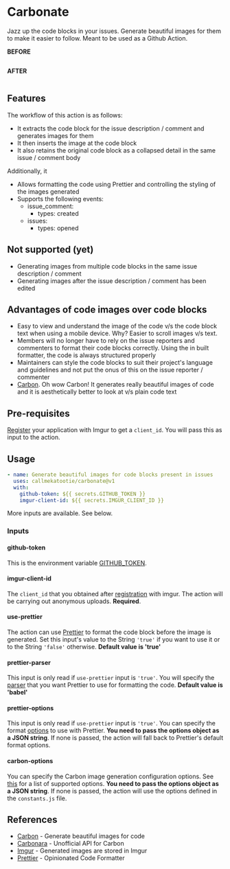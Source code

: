 # Carbonate

Jazz up the code blocks in your issues. Generate beautiful images for them to make it easier to follow. Meant to be used as a Github Action.

**BEFORE**

![]()

**AFTER**

![]()

## Features

The workflow of this action is as follows:

- It extracts the code block for the issue description / comment and generates images for them
- It then inserts the image at the code block
- It also retains the original code block as a collapsed detail in the same issue / comment body

Additionally, it

- Allows formatting the code using Prettier and controlling the styling of the images generated
- Supports the following events:
  - issue_comment:
    - types: created
  - issues:
    - types: opened

## Not supported (yet)

- Generating images from multiple code blocks in the same issue description / comment
- Generating images after the issue description / comment has been edited

## Advantages of code images over code blocks

- Easy to view and understand the image of the code v/s the code block text when using a mobile device. Why? Easier to scroll images v/s text.
- Members will no longer have to rely on the issue reporters and commenters to format their code blocks correctly. Using the in built formatter, the code is always structured properly
- Maintainers can style the code blocks to suit their project's language and guidelines and not put the onus of this on the issue reporter / commenter
- [Carbon]((https://github.com/carbon-app/carbon)). Oh wow Carbon! It generates really beautiful images of code and it is aesthetically better to look at v/s plain code text

## Pre-requisites

[Register](https://api.imgur.com/oauth2/addclient) your application with Imgur to get a `client_id`. You will pass this as input to the action.

## Usage

```yaml
- name: Generate beautiful images for code blocks present in issues
  uses: callmekatootie/carbonate@v1
  with:
    github-token: ${{ secrets.GITHUB_TOKEN }}
    imgur-client-id: ${{ secrets.IMGUR_CLIENT_ID }}
```

More inputs are available. See below.

### Inputs

#### github-token

This is the environment variable [GITHUB_TOKEN](https://docs.github.com/en/actions/configuring-and-managing-workflows/authenticating-with-the-github_token#about-the-github_token-secret).

#### imgur-client-id

The `client_id` that you obtained after [registration](https://api.imgur.com/oauth2/addclient) with imgur. The action will be carrying out anonymous uploads. **Required**.

#### use-prettier

The action can use [Prettier](https://prettier.io/) to format the code block before the image is generated. Set this input's value to the String `'true'` if you want to use it or to the String `'false'` otherwise. **Default value is 'true'**

#### prettier-parser

This input is only read if `use-prettier` input is `'true'`. You will specify the [parser](https://prettier.io/docs/en/options.html#parser) that you want Prettier to use for formatting the code. **Default value is 'babel'**

#### prettier-options

This input is only read if `use-prettier` input is `'true'`. You can specify the format [options](https://prettier.io/docs/en/options.html) to use with Prettier. **You need to pass the options object as a JSON string**. If none is passed, the action will fall back to Prettier's default format options.

#### carbon-options

You can specify the Carbon image generation configuration options. See [this](https://github.com/petersolopov/carbonara#post-apicook) for a list of supported options. **You need to pass the options object as a JSON string**. If none is passed, the action will use the options defined in the `constants.js` file.

## References

- [Carbon](https://github.com/carbon-app/carbon) - Generate beautiful images for code
- [Carbonara](https://github.com/petersolopov/carbonara) - Unofficial API for Carbon
- [Imgur](https://apidocs.imgur.com/) - Generated images are stored in Imgur
- [Prettier](https://prettier.io) - Opinionated Code Formatter
